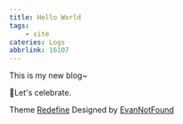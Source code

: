 ```yaml
---
title: Hello World
tags: 
    - site
cateries: Logs
abbrlink: 16107
---
```


This is my new blog~

🎉Let's celebrate.

Theme [Redefine](https://redefine.ohevan.com) Designed by [EvanNotFound](htpps://evan.studio)
